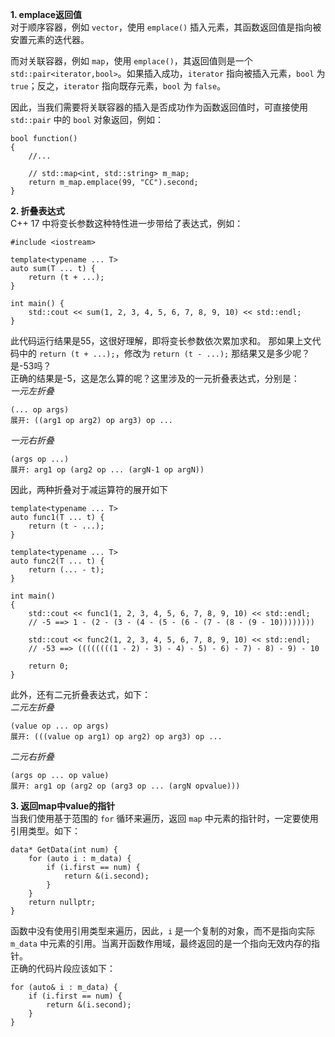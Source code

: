 **1. emplace返回值**  
对于顺序容器，例如 `vector`，使用 `emplace()` 插入元素，其函数返回值是指向被安置元素的迭代器。  

而对关联容器，例如 `map`，使用 `emplace()`，其返回值则是一个 `std::pair<iterator,bool>`。如果插入成功，`iterator` 指向被插入元素，`bool` 为 `true`；反之，`iterator` 指向既存元素，`bool` 为 `false`。  

因此，当我们需要将关联容器的插入是否成功作为函数返回值时，可直接使用 `std::pair` 中的 `bool` 对象返回，例如：
```
bool function()
{
    //...

    // std::map<int, std::string> m_map;
    return m_map.emplace(99, "CC").second;
}
```

**2. 折叠表达式**  
C++ 17 中将变长参数这种特性进一步带给了表达式，例如：
```
#include <iostream>

template<typename ... T>
auto sum(T ... t) {
    return (t + ...);
}

int main() {
    std::cout << sum(1, 2, 3, 4, 5, 6, 7, 8, 9, 10) << std::endl;
}
```
此代码运行结果是55，这很好理解，即将变长参数依次累加求和。
那如果上文代码中的 `return (t + ...);`，修改为 `return (t - ...);` 那结果又是多少呢？是-53吗？  
正确的结果是-5，这是怎么算的呢？这里涉及的一元折叠表达式，分别是：  
*一元左折叠*
```
(... op args)
展开: ((arg1 op arg2) op arg3) op ...
```
*一元右折叠*
```
(args op ...)
展开: arg1 op (arg2 op ... (argN-1 op argN))
```
因此，两种折叠对于减运算符的展开如下
```
template<typename ... T>
auto func1(T ... t) {
    return (t - ...);
}

template<typename ... T>
auto func2(T ... t) {
    return (... - t);
}

int main() 
{
    std::cout << func1(1, 2, 3, 4, 5, 6, 7, 8, 9, 10) << std::endl;
    // -5 ==> 1 - (2 - (3 - (4 - (5 - (6 - (7 - (8 - (9 - 10))))))))

    std::cout << func2(1, 2, 3, 4, 5, 6, 7, 8, 9, 10) << std::endl;
    // -53 ==> ((((((((1 - 2) - 3) - 4) - 5) - 6) - 7) - 8) - 9) - 10

    return 0;
}
```

此外，还有二元折叠表达式，如下：  
*二元左折叠*
```
(value op ... op args)
展开: (((value op arg1) op arg2) op arg3) op ...
```
*二元右折叠*
```
(args op ... op value)
展开: arg1 op (arg2 op (arg3 op ... (argN opvalue)))
```

**3. 返回map中value的指针**  
当我们使用基于范围的 `for` 循环来遍历，返回 `map` 中元素的指针时，一定要使用引用类型。如下：
```
data* GetData(int num) {
    for (auto i : m_data) {
        if (i.first == num) {
            return &(i.second);
        }
    }
    return nullptr;
}
```
函数中没有使用引用类型来遍历，因此，`i` 是一个复制的对象，而不是指向实际 `m_data` 中元素的引用。当离开函数作用域，最终返回的是一个指向无效内存的指针。  
正确的代码片段应该如下：
```
for (auto& i : m_data) {
    if (i.first == num) {
        return &(i.second);
    }
}
```
